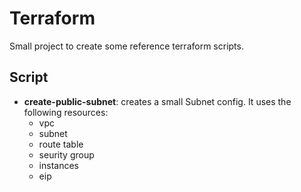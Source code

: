 # Terraform
Small project to create some reference terraform scripts. 

## Script

- **create-public-subnet**: creates a small Subnet config. It uses the following resources:
	- vpc
	- subnet
	- route table
	- seurity group
	- instances
	- eip

